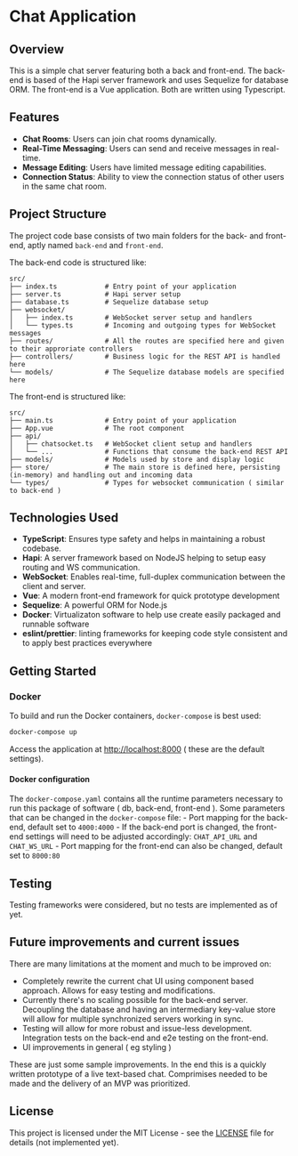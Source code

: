 # Chat Application

## Overview

This is a simple chat server featuring both a back and front-end. The back-end is based of the Hapi server framework and uses Sequelize for database ORM. The front-end is a Vue application. Both are written using Typescript.

## Features

- **Chat Rooms**: Users can join chat rooms dynamically.
- **Real-Time Messaging**: Users can send and receive messages in real-time.
- **Message Editing**: Users have limited message editing capabilities.
- **Connection Status**: Ability to view the connection status of other users in the same chat room.

## Project Structure

The project code base consists of two main folders for the back- and front-end, aptly named `back-end` and `front-end`.

The back-end code is structured like:

```plaintext
src/
├── index.ts            # Entry point of your application
├── server.ts           # Hapi server setup
├── database.ts         # Sequelize database setup
├── websocket/          
│   ├── index.ts        # WebSocket server setup and handlers
│   └── types.ts        # Incoming and outgoing types for WebSocket messages
├── routes/             # All the routes are specified here and given to their approriate controllers
├── controllers/        # Business logic for the REST API is handled here
└── models/             # The Sequelize database models are specified here
```

The front-end is structured like:

```plaintext
src/
├── main.ts             # Entry point of your application
├── App.vue             # The root component
├── api/          
│   ├── chatsocket.ts   # WebSocket client setup and handlers
│   └── ...             # Functions that consume the back-end REST API
├── models/             # Models used by store and display logic
├── store/              # The main store is defined here, persisting (in-memory) and handling out and incoming data
└── types/              # Types for websocket communication ( similar to back-end )
```

## Technologies Used

- **TypeScript**: Ensures type safety and helps in maintaining a robust codebase.
- **Hapi**: A server framework based on NodeJS helping to setup easy routing and WS communication.
- **WebSocket**: Enables real-time, full-duplex communication between the client and server.
- **Vue**: A modern front-end framework for quick prototype development
- **Sequelize**: A powerful ORM for Node.js
- **Docker**: Virtualizaton software to help use create easily packaged and runnable software
- **eslint/prettier**: linting frameworks for keeping code style consistent and to apply best practices everywhere

## Getting Started

### Docker

To build and run the Docker containers, `docker-compose` is best used:

```sh
docker-compose up
```

Access the application at [http://localhost:8000](http://localhost:8000) ( these are the default settings).

#### Docker configuration

The `docker-compose.yaml` contains all the runtime parameters necessary to run this package of software ( db, back-end, front-end ).
Some parameters that can be changed in the `docker-compose` file:
    - Port mapping for the back-end, default set to `4000:4000`
    - If the back-end port is changed, the front-end settings will need to be adjusted accordingly: `CHAT_API_URL` and `CHAT_WS_URL`
    - Port mapping for the front-end can also be changed, default set to `8000:80`

## Testing

Testing frameworks were considered, but no tests are implemented as of yet.

## Future improvements and current issues

There are many limitations at the moment and much to be improved on:

- Completely rewrite the current chat UI using component based approach. Allows for easy testing and modifications.
- Currently there's no scaling possible for the back-end server. Decoupling the database and having an intermediary key-value store will allow for multiple synchronized servers working in sync.
- Testing will allow for more robust and issue-less development. Integration tests on the back-end and e2e testing on the front-end. 
- UI improvements in general ( eg styling )

These are just some sample improvements. In the end this is a quickly written prototype of a live text-based chat. Comprimises needed to be made and the delivery of an MVP was prioritized.

## License

This project is licensed under the MIT License - see the [LICENSE](LICENSE) file for details (not implemented yet).
